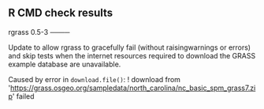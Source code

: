 ## R CMD check results

rgrass 0.5-3 ────

Update to allow rgrass to gracefully fail (without raisingwarnings or errors) 
and skip tests when the internet resources required to download the GRASS 
example database are unavailable.

Caused by error in `download.file()`:
! download from 'https://grass.osgeo.org/sampledata/north_carolina/nc_basic_spm_grass7.zip' failed

